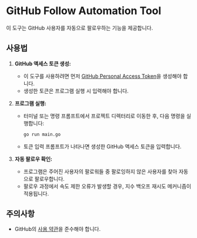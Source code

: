 # GitHub Follow Automation Tool

이 도구는 GitHub 사용자를 자동으로 팔로우하는 기능을 제공합니다.

## 사용법

1. **GitHub 액세스 토큰 생성:**

    - 이 도구를 사용하려면 먼저 [GitHub Personal Access Token](https://docs.github.com/ko/authentication/keeping-your-account-and-data-secure/creating-a-personal-access-token)을 생성해야 합니다.
    - 생성한 토큰은 프로그램 실행 시 입력해야 합니다.

2. **프로그램 실행:**

    - 터미널 또는 명령 프롬프트에서 프로젝트 디렉터리로 이동한 후, 다음 명령을 실행합니다:
        ```bash
        go run main.go
        ```
    - 토큰 입력 프롬프트가 나타나면 생성한 GitHub 액세스 토큰을 입력합니다.

3. **자동 팔로우 확인:**
    - 프로그램은 주어진 사용자의 팔로워들 중 팔로잉하지 않은 사용자를 찾아 자동으로 팔로우합니다.
    - 팔로우 과정에서 속도 제한 오류가 발생할 경우, 지수 백오프 재시도 메커니즘이 적용됩니다.

## 주의사항

-   GitHub의 [사용 약관](https://docs.github.com/ko/site-policy/github-terms/github-terms-of-service)을 준수해야 합니다.
